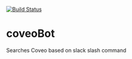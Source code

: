 [![Build Status](https://travis-ci.org/basilgarrad813/coveoBot.svg?branch=master)](https://travis-ci.org/basilgarrad813/coveoBot)

# coveoBot
Searches Coveo based on slack slash command
